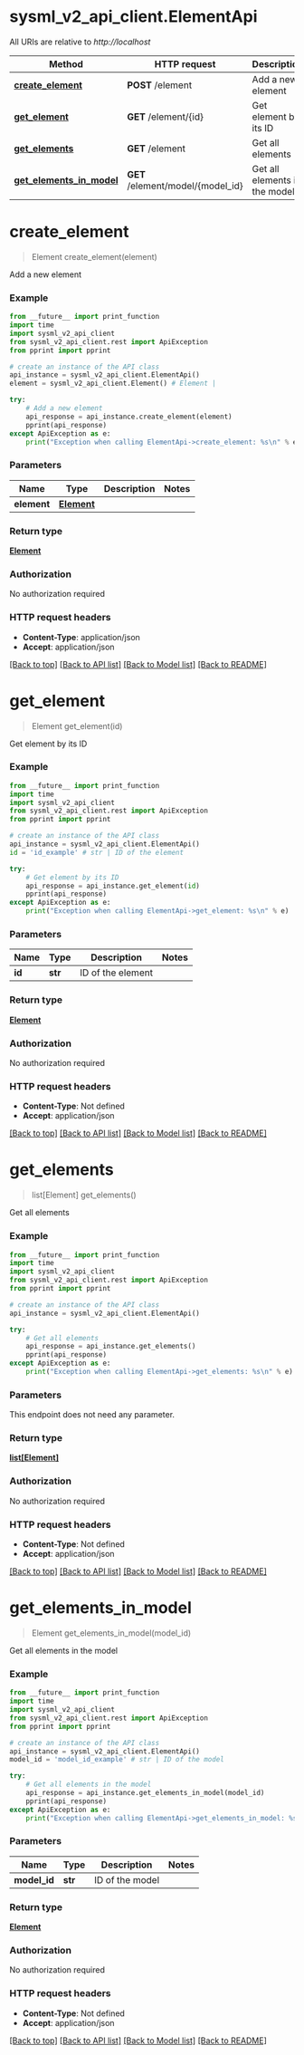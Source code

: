 # sysml_v2_api_client.ElementApi

All URIs are relative to *http://localhost*

Method | HTTP request | Description
------------- | ------------- | -------------
[**create_element**](ElementApi.md#create_element) | **POST** /element | Add a new element
[**get_element**](ElementApi.md#get_element) | **GET** /element/{id} | Get element by its ID
[**get_elements**](ElementApi.md#get_elements) | **GET** /element | Get all elements
[**get_elements_in_model**](ElementApi.md#get_elements_in_model) | **GET** /element/model/{model_id} | Get all elements in the model


# **create_element**
> Element create_element(element)

Add a new element

### Example
```python
from __future__ import print_function
import time
import sysml_v2_api_client
from sysml_v2_api_client.rest import ApiException
from pprint import pprint

# create an instance of the API class
api_instance = sysml_v2_api_client.ElementApi()
element = sysml_v2_api_client.Element() # Element | 

try:
    # Add a new element
    api_response = api_instance.create_element(element)
    pprint(api_response)
except ApiException as e:
    print("Exception when calling ElementApi->create_element: %s\n" % e)
```

### Parameters

Name | Type | Description  | Notes
------------- | ------------- | ------------- | -------------
 **element** | [**Element**](Element.md)|  | 

### Return type

[**Element**](Element.md)

### Authorization

No authorization required

### HTTP request headers

 - **Content-Type**: application/json
 - **Accept**: application/json

[[Back to top]](#) [[Back to API list]](../README.md#documentation-for-api-endpoints) [[Back to Model list]](../README.md#documentation-for-models) [[Back to README]](../README.md)

# **get_element**
> Element get_element(id)

Get element by its ID

### Example
```python
from __future__ import print_function
import time
import sysml_v2_api_client
from sysml_v2_api_client.rest import ApiException
from pprint import pprint

# create an instance of the API class
api_instance = sysml_v2_api_client.ElementApi()
id = 'id_example' # str | ID of the element

try:
    # Get element by its ID
    api_response = api_instance.get_element(id)
    pprint(api_response)
except ApiException as e:
    print("Exception when calling ElementApi->get_element: %s\n" % e)
```

### Parameters

Name | Type | Description  | Notes
------------- | ------------- | ------------- | -------------
 **id** | **str**| ID of the element | 

### Return type

[**Element**](Element.md)

### Authorization

No authorization required

### HTTP request headers

 - **Content-Type**: Not defined
 - **Accept**: application/json

[[Back to top]](#) [[Back to API list]](../README.md#documentation-for-api-endpoints) [[Back to Model list]](../README.md#documentation-for-models) [[Back to README]](../README.md)

# **get_elements**
> list[Element] get_elements()

Get all elements

### Example
```python
from __future__ import print_function
import time
import sysml_v2_api_client
from sysml_v2_api_client.rest import ApiException
from pprint import pprint

# create an instance of the API class
api_instance = sysml_v2_api_client.ElementApi()

try:
    # Get all elements
    api_response = api_instance.get_elements()
    pprint(api_response)
except ApiException as e:
    print("Exception when calling ElementApi->get_elements: %s\n" % e)
```

### Parameters
This endpoint does not need any parameter.

### Return type

[**list[Element]**](Element.md)

### Authorization

No authorization required

### HTTP request headers

 - **Content-Type**: Not defined
 - **Accept**: application/json

[[Back to top]](#) [[Back to API list]](../README.md#documentation-for-api-endpoints) [[Back to Model list]](../README.md#documentation-for-models) [[Back to README]](../README.md)

# **get_elements_in_model**
> Element get_elements_in_model(model_id)

Get all elements in the model

### Example
```python
from __future__ import print_function
import time
import sysml_v2_api_client
from sysml_v2_api_client.rest import ApiException
from pprint import pprint

# create an instance of the API class
api_instance = sysml_v2_api_client.ElementApi()
model_id = 'model_id_example' # str | ID of the model

try:
    # Get all elements in the model
    api_response = api_instance.get_elements_in_model(model_id)
    pprint(api_response)
except ApiException as e:
    print("Exception when calling ElementApi->get_elements_in_model: %s\n" % e)
```

### Parameters

Name | Type | Description  | Notes
------------- | ------------- | ------------- | -------------
 **model_id** | **str**| ID of the model | 

### Return type

[**Element**](Element.md)

### Authorization

No authorization required

### HTTP request headers

 - **Content-Type**: Not defined
 - **Accept**: application/json

[[Back to top]](#) [[Back to API list]](../README.md#documentation-for-api-endpoints) [[Back to Model list]](../README.md#documentation-for-models) [[Back to README]](../README.md)

